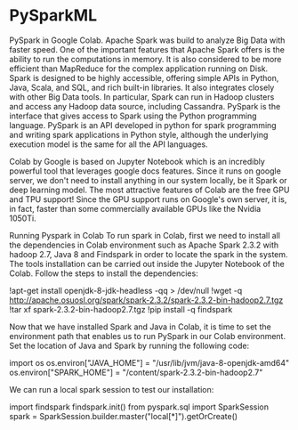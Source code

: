 # PySparkML
PySpark in Google Colab.
Apache Spark was build to analyze Big Data with faster speed. One of the important features that Apache Spark offers is the ability to run the computations in memory. It is also considered to be more efficient than MapReduce for the complex application running on Disk.
Spark is designed to be highly accessible, offering simple APIs in Python, Java, Scala, and SQL, and rich built-in libraries. It also integrates closely with other Big Data tools. In particular, Spark can run in Hadoop clusters and access any Hadoop data source, including Cassandra.
PySpark is the interface that gives access to Spark using the Python programming language. PySpark is an API developed in python for spark programming and writing spark applications in Python style, although the underlying execution model is the same for all the API languages.

Colab by Google is based on Jupyter Notebook which is an incredibly powerful tool that leverages google docs features. Since it runs on google server, we don't need to install anything in our system locally, be it Spark or deep learning model. The most attractive features of Colab are the free GPU and TPU support! Since the GPU support runs on Google's own server, it is, in fact, faster than some commercially available GPUs like the Nvidia 1050Ti.

Running Pyspark in Colab
To run spark in Colab, first we need to install all the dependencies in Colab environment such as Apache Spark 2.3.2 with hadoop 2.7, Java 8 and Findspark in order to locate the spark in the system. The tools installation can be carried out inside the Jupyter Notebook of the Colab.
Follow the steps to install the dependencies:

!apt-get install openjdk-8-jdk-headless -qq > /dev/null 
!wget -q http://apache.osuosl.org/spark/spark-2.3.2/spark-2.3.2-bin-hadoop2.7.tgz 
!tar xf spark-2.3.2-bin-hadoop2.7.tgz 
!pip install -q findspark 

Now that we have installed Spark and Java in Colab, it is time to set the environment path that enables us to run PySpark in our Colab environment. Set the location of Java and Spark by running the following code:

import os
os.environ["JAVA_HOME"] = "/usr/lib/jvm/java-8-openjdk-amd64" 
os.environ["SPARK_HOME"] = "/content/spark-2.3.2-bin-hadoop2.7"

We can run a local spark session to test our installation:

import findspark 
findspark.init() 
from pyspark.sql import SparkSession 
spark = SparkSession.builder.master("local[*]").getOrCreate() 
